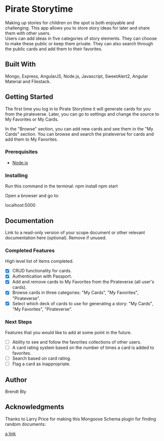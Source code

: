 # Pirate Storytime
Making up stories for children on the spot is both enjoyable and challenging.  This app allows you to store story ideas for later and share them with other users.  
Users can add ideas in five categories of story elements. They can choose to make these public or keep them private.  They can also search through the public cards and add them to their favorites.

## Built With

Mongo, Express, AngularJS, Node.js, Javascript, SweetAlert2, Angular Material and Filestack. 

## Getting Started

The first time you log in to Pirate Storytime it will generate cards for you from the pirateverse.  Later, you can go to settings and change the source to My Favorites or My Cards.

In the "Browse" section, you can add new cards and see them in the "My Cards" section.  You can browse and search the pirateverse for cards and add them to My Favorites.

### Prerequisites

- [Node.js](https://nodejs.org/en/)


### Installing

Run this command in the terminal:
npm install
npm start

Open a browser and go to:

localhost:5000

## Documentation

Link to a read-only version of your scope document or other relevant documentation here (optional). Remove if unused.

### Completed Features

High level list of items completed.

- [x] CRUD functionality for cards.
- [x] Authentication with Passport.
- [x] Add and remove cards to My Favorites from the Pirateverse (all user's cards).
- [x] Browse cards in three categories: "My Cards", "My Favorites", "Pirateverse".
- [x] Select which deck of cards to use for generating a story: "My Cards", "My Favorites", "Pirateverse".

### Next Steps

Features that you would like to add at some point in the future.

- [ ] Ability to see and follow the favorites collections of other users.
- [ ] A card rating system based on the number of times a card is added to favorites.
- [ ] Search based on card rating.
- [ ] Flag a card as inappropriate.

## Author

Brendt Bly


## Acknowledgments

Thanks to Larry Price for making this Mongoose Schema plugin for finding random documents: 

[a link](https://github.com/larryprice/mongoose-simple-random)
